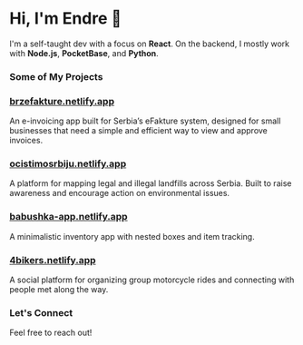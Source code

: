 # Hi, I'm Endre 👋

I'm a self-taught dev with a focus on **React**. On the backend, I mostly work with **Node.js**, **PocketBase**, and **Python**.

### Some of My Projects

### [brzefakture.netlify.app](https://brzefakture.netlify.app)
An e-invoicing app built for Serbia’s eFakture system, designed for small businesses that need a simple and efficient way to view and approve invoices.

### [ocistimosrbiju.netlify.app](https://ocistimosrbiju.netlify.app)
A platform for mapping legal and illegal landfills across Serbia. Built to raise awareness and encourage action on environmental issues.

### [babushka-app.netlify.app](https://babushka-app.netlify.app)
A minimalistic inventory app with nested boxes and item tracking.

### [4bikers.netlify.app](https://4bikers.netlify.app)
A social platform for organizing group motorcycle rides and connecting with people met along the way.

### Let's Connect

Feel free to reach out!
